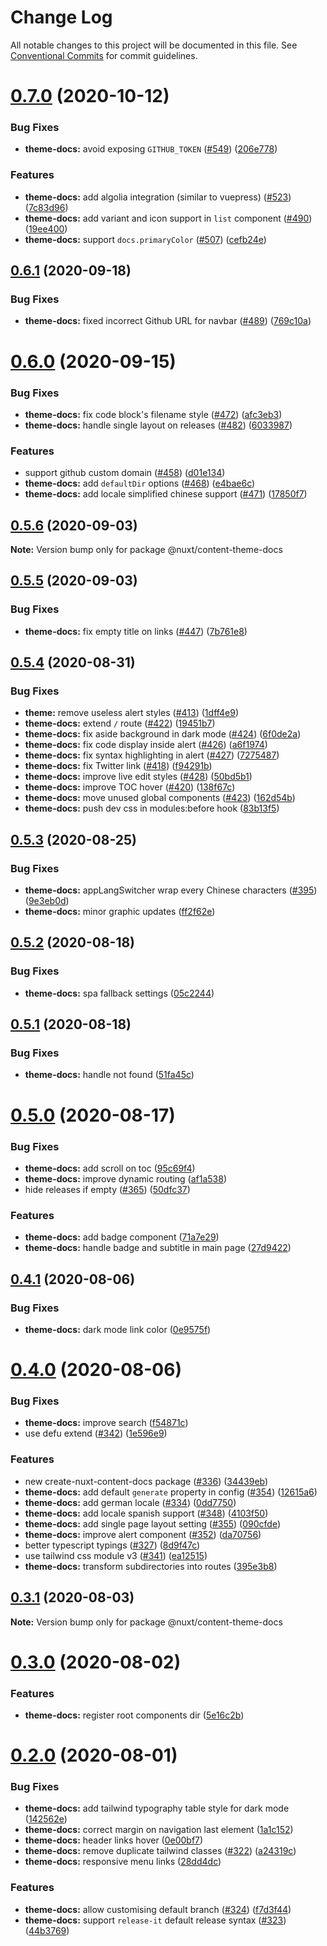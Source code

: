# Change Log

All notable changes to this project will be documented in this file.
See [Conventional Commits](https://conventionalcommits.org) for commit guidelines.

# [0.7.0](https://github.com/nuxt/content/compare/@nuxt/content-theme-docs@0.6.1...@nuxt/content-theme-docs@0.7.0) (2020-10-12)


### Bug Fixes

* **theme-docs:** avoid exposing `GITHUB_TOKEN` ([#549](https://github.com/nuxt/content/issues/549)) ([206e778](https://github.com/nuxt/content/commit/206e778fac72c67d8edf29b7ddfc273bd6b51bf5))


### Features

* **theme-docs:** add algolia integration (similar to vuepress) ([#523](https://github.com/nuxt/content/issues/523)) ([7c83d96](https://github.com/nuxt/content/commit/7c83d96463aaa56a7660c700bfd92f6a16190248))
* **theme-docs:** add variant and icon support in `list` component ([#490](https://github.com/nuxt/content/issues/490)) ([19ee400](https://github.com/nuxt/content/commit/19ee400704f8d76cc7c5a09b2f9302794b8eb827))
* **theme-docs:** support `docs.primaryColor` ([#507](https://github.com/nuxt/content/issues/507)) ([cefb24e](https://github.com/nuxt/content/commit/cefb24efeb8e8f05d91e1acd3528aa556296acd5))





## [0.6.1](https://github.com/nuxt/content/compare/@nuxt/content-theme-docs@0.6.0...@nuxt/content-theme-docs@0.6.1) (2020-09-18)


### Bug Fixes

* **theme-docs:** fixed incorrect Github URL for navbar ([#489](https://github.com/nuxt/content/issues/489)) ([769c10a](https://github.com/nuxt/content/commit/769c10a07321e05820e8e4fe1f13ce0d2f721fb1))





# [0.6.0](https://github.com/nuxt/content/compare/@nuxt/content-theme-docs@0.5.6...@nuxt/content-theme-docs@0.6.0) (2020-09-15)


### Bug Fixes

* **theme-docs:** fix code block's filename style ([#472](https://github.com/nuxt/content/issues/472)) ([afc3eb3](https://github.com/nuxt/content/commit/afc3eb34ff4788e0a345b55ceb08393d9cd5fa38))
* **theme-docs:** handle single layout on releases ([#482](https://github.com/nuxt/content/issues/482)) ([6033987](https://github.com/nuxt/content/commit/60339876df6ba44e616a86711441e4e6a676bfe9))


### Features

* support github custom domain ([#458](https://github.com/nuxt/content/issues/458)) ([d01e134](https://github.com/nuxt/content/commit/d01e1347f88006948929ced9dfa6dd97e3fa2008))
* **theme-docs:** add `defaultDir` options ([#468](https://github.com/nuxt/content/issues/468)) ([e4bae6c](https://github.com/nuxt/content/commit/e4bae6cf779e38e8238766d038d4febe2386b602))
* **theme-docs:** add locale simplified chinese support ([#471](https://github.com/nuxt/content/issues/471)) ([17850f7](https://github.com/nuxt/content/commit/17850f77addd2e0046f62588dfc4a0cbcf7361e4))





## [0.5.6](https://github.com/nuxt/content/compare/@nuxt/content-theme-docs@0.5.5...@nuxt/content-theme-docs@0.5.6) (2020-09-03)

**Note:** Version bump only for package @nuxt/content-theme-docs





## [0.5.5](https://github.com/nuxt/content/compare/@nuxt/content-theme-docs@0.5.4...@nuxt/content-theme-docs@0.5.5) (2020-09-03)


### Bug Fixes

* **theme-docs:** fix empty title on links ([#447](https://github.com/nuxt/content/issues/447)) ([7b761e8](https://github.com/nuxt/content/commit/7b761e844d10e5b8b868da330d752a9e024a9d5c))





## [0.5.4](https://github.com/nuxt/content/compare/@nuxt/content-theme-docs@0.5.3...@nuxt/content-theme-docs@0.5.4) (2020-08-31)


### Bug Fixes

* **theme:** remove useless alert styles ([#413](https://github.com/nuxt/content/issues/413)) ([1dff4e9](https://github.com/nuxt/content/commit/1dff4e9e9c4bcff03396d711c37f5eee70b8690c))
* **theme-docs:** extend `/` route ([#422](https://github.com/nuxt/content/issues/422)) ([19451b7](https://github.com/nuxt/content/commit/19451b7e4eb2e079656341716a781adf1894eb29))
* **theme-docs:** fix aside background in dark mode ([#424](https://github.com/nuxt/content/issues/424)) ([6f0de2a](https://github.com/nuxt/content/commit/6f0de2adb4e6f671cbd0c6066e5a4c3b443edf1d))
* **theme-docs:** fix code display inside alert ([#426](https://github.com/nuxt/content/issues/426)) ([a6f1974](https://github.com/nuxt/content/commit/a6f1974e92904f83e01ef0395c67b30b93688ac7))
* **theme-docs:** fix syntax highlighting in alert ([#427](https://github.com/nuxt/content/issues/427)) ([7275487](https://github.com/nuxt/content/commit/72754870bc33de071df02f509b4e2296d271f5f5))
* **theme-docs:** fix Twitter link ([#418](https://github.com/nuxt/content/issues/418)) ([f94291b](https://github.com/nuxt/content/commit/f94291b360d5e679bd07333f4f97143943bb8466))
* **theme-docs:** improve live edit styles ([#428](https://github.com/nuxt/content/issues/428)) ([50bd5b1](https://github.com/nuxt/content/commit/50bd5b136acacc2c425d6535e0a2678783d5bc37))
* **theme-docs:** improve TOC hover ([#420](https://github.com/nuxt/content/issues/420)) ([138f67c](https://github.com/nuxt/content/commit/138f67ccb002a8f52bdb081aac2764f61c8d72f9))
* **theme-docs:** move unused global components ([#423](https://github.com/nuxt/content/issues/423)) ([162d54b](https://github.com/nuxt/content/commit/162d54b8074b4777434f213e90ddc47300b6b27a))
* **theme-docs:** push dev css in modules:before hook ([83b13f5](https://github.com/nuxt/content/commit/83b13f58c435498ca57fc921e29b6b7d152e9587))





## [0.5.3](https://github.com/nuxt/content/compare/@nuxt/content-theme-docs@0.5.2...@nuxt/content-theme-docs@0.5.3) (2020-08-25)


### Bug Fixes

* **theme-docs:** appLangSwitcher wrap every Chinese characters ([#395](https://github.com/nuxt/content/issues/395)) ([9e3eb0d](https://github.com/nuxt/content/commit/9e3eb0d8269687b3ee83eabdd80259b91d008321))
* **theme-docs:** minor graphic updates ([ff2f62e](https://github.com/nuxt/content/commit/ff2f62e6b2d2b7864c79ec8f563f988eea91b7cb))





## [0.5.2](https://github.com/nuxt/content/compare/@nuxt/content-theme-docs@0.5.1...@nuxt/content-theme-docs@0.5.2) (2020-08-18)


### Bug Fixes

* **theme-docs:** spa fallback settings ([05c2244](https://github.com/nuxt/content/commit/05c22447c3063593c0dbbc34eeee3e09bee51f90))





## [0.5.1](https://github.com/nuxt/content/compare/@nuxt/content-theme-docs@0.5.0...@nuxt/content-theme-docs@0.5.1) (2020-08-18)


### Bug Fixes

* **theme-docs:** handle not found ([51fa45c](https://github.com/nuxt/content/commit/51fa45c32ba6a0fac557ee2dac64c5ac4369891a))





# [0.5.0](https://github.com/nuxt/content/compare/@nuxt/content-theme-docs@0.4.1...@nuxt/content-theme-docs@0.5.0) (2020-08-17)


### Bug Fixes

* **theme-docs:** add scroll on toc ([95c69f4](https://github.com/nuxt/content/commit/95c69f41bbbd60f9c4db39b122b1a0b1ada7d26a))
* **theme-docs:** improve dynamic routing ([af1a538](https://github.com/nuxt/content/commit/af1a538344c5d386c4e405f9690297ca3cf3713c))
* hide releases if empty ([#365](https://github.com/nuxt/content/issues/365)) ([50dfc37](https://github.com/nuxt/content/commit/50dfc377e2e379cc00566a43923b79016cef08c7))


### Features

* **theme-docs:** add badge component ([71a7e29](https://github.com/nuxt/content/commit/71a7e29dff3db169e3e824c65bfbe8d8131d5df8))
* **theme-docs:** handle badge and subtitle in main page ([27d9422](https://github.com/nuxt/content/commit/27d94224ea2ff1d3d79879e97bfaaa9519458129))





## [0.4.1](https://github.com/nuxt/content/compare/@nuxt/content-theme-docs@0.4.0...@nuxt/content-theme-docs@0.4.1) (2020-08-06)


### Bug Fixes

* **theme-docs:** dark mode link color ([0e9575f](https://github.com/nuxt/content/commit/0e9575f6ffe9bd4ca55380789277aebb02aeabf7))





# [0.4.0](https://github.com/nuxt/content/compare/@nuxt/content-theme-docs@0.3.1...@nuxt/content-theme-docs@0.4.0) (2020-08-06)


### Bug Fixes

* **theme-docs:** improve search ([f54871c](https://github.com/nuxt/content/commit/f54871cc97b9af2530aa9a23e011bfc2262aed37))
* use defu extend ([#342](https://github.com/nuxt/content/issues/342)) ([1e596e9](https://github.com/nuxt/content/commit/1e596e99494124217e124ebc474693084e996d04))


### Features

* new create-nuxt-content-docs package ([#336](https://github.com/nuxt/content/issues/336)) ([34439eb](https://github.com/nuxt/content/commit/34439eb1c339c47e00280a139f8fe5725841751f))
* **theme-docs:** add default `generate` property in config ([#354](https://github.com/nuxt/content/issues/354)) ([12615a6](https://github.com/nuxt/content/commit/12615a6a8297a982c034fc0cf4843d8e7a1bf198))
* **theme-docs:** add german locale ([#334](https://github.com/nuxt/content/issues/334)) ([0dd7750](https://github.com/nuxt/content/commit/0dd77507324bfe42ddab47cc146278d7f748ce1e))
* **theme-docs:** add locale spanish support ([#348](https://github.com/nuxt/content/issues/348)) ([4103f50](https://github.com/nuxt/content/commit/4103f500b566703e155e84d12d29bf11037f4a3e))
* **theme-docs:** add single page layout setting ([#355](https://github.com/nuxt/content/issues/355)) ([090cfde](https://github.com/nuxt/content/commit/090cfdeea4e88e1b416ae7e00926fa78e8a819e3))
* **theme-docs:** improve alert component ([#352](https://github.com/nuxt/content/issues/352)) ([da70756](https://github.com/nuxt/content/commit/da70756746535a8b0f8a518aff2bbd29d813c4e9))
* better typescript typings ([#327](https://github.com/nuxt/content/issues/327)) ([8d9f47c](https://github.com/nuxt/content/commit/8d9f47c38e92d8d0348d3aed6eb30d65356885b3))
* use tailwind css module v3 ([#341](https://github.com/nuxt/content/issues/341)) ([ea12515](https://github.com/nuxt/content/commit/ea125153df920b8f04ac3cc97c9c6fa292d432c7))
* **theme-docs:** transform subdirectories into routes ([395e3b8](https://github.com/nuxt/content/commit/395e3b8242f2df0a6b82a43fa53d61510bffe6c1))





## [0.3.1](https://github.com/nuxt/content/compare/@nuxt/content-theme-docs@0.3.0...@nuxt/content-theme-docs@0.3.1) (2020-08-03)

**Note:** Version bump only for package @nuxt/content-theme-docs





# [0.3.0](https://github.com/nuxt/content/compare/@nuxt/content-theme-docs@0.2.0...@nuxt/content-theme-docs@0.3.0) (2020-08-02)


### Features

* **theme-docs:** register root components dir ([5e16c2b](https://github.com/nuxt/content/commit/5e16c2bf55f895607f9e975ed7c44f421687b9eb))





# [0.2.0](https://github.com/nuxt/content/compare/@nuxt/content-theme-docs@0.1.3...@nuxt/content-theme-docs@0.2.0) (2020-08-01)


### Bug Fixes

* **theme-docs:** add tailwind typography table style for dark mode ([142562e](https://github.com/nuxt/content/commit/142562e4004530a6748d3c5e6da077f5069d176c))
* **theme-docs:** correct margin on navigation last element ([1a1c152](https://github.com/nuxt/content/commit/1a1c152d3e06cd7c865f7aedf94e0daf2e656ba8))
* **theme-docs:** header links hover ([0e00bf7](https://github.com/nuxt/content/commit/0e00bf782b367389046948c157948b5d792332cc))
* **theme-docs:** remove duplicate tailwind classes ([#322](https://github.com/nuxt/content/issues/322)) ([a24319c](https://github.com/nuxt/content/commit/a24319cf85d8fee21729743846787f228ccb50fe))
* **theme-docs:** responsive menu links ([28dd4dc](https://github.com/nuxt/content/commit/28dd4dc4a99a68b353d3fe17b093d6b91287ded2))


### Features

* **theme-docs:** allow customising default branch ([#324](https://github.com/nuxt/content/issues/324)) ([f7d3f44](https://github.com/nuxt/content/commit/f7d3f4405f6d4d92376d4b108953bb95a74466d4))
* **theme-docs:** support `release-it` default release syntax ([#323](https://github.com/nuxt/content/issues/323)) ([44b3769](https://github.com/nuxt/content/commit/44b37690911bbef32901e9cca925de83fcf7213f))
